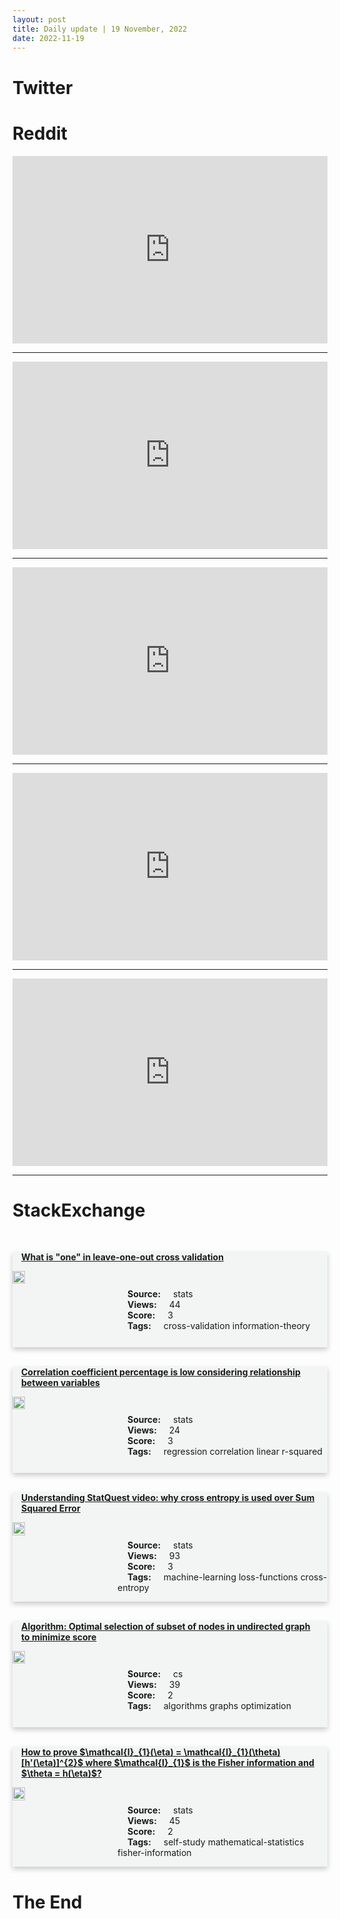 ```yaml
---
layout: post
title: Daily update | 19 November, 2022
date: 2022-11-19
---
```


<script async src="https://platform.twitter.com/widgets.js" charset="utf-8"></script>


<script src='https://storage.ko-fi.com/cdn/scripts/overlay-widget.js'></script>
<script>
  kofiWidgetOverlay.draw('themldojo', {
    'type': 'floating-chat',
    'floating-chat.donateButton.text': 'Support me',
    'floating-chat.donateButton.background-color': '#f45d22',
    'floating-chat.donateButton.text-color': '#fff'
  });
</script>

# Twitter 

<blockquote class="twitter-tweet"><a href="https://twitter.com/MelMogul/status/1593459230677278722"></a></blockquote>

<blockquote class="twitter-tweet"><a href="https://twitter.com/__Injaneb96/status/1593498802484297729"></a></blockquote>

<blockquote class="twitter-tweet"><a href="https://twitter.com/abacusai/status/1593635211207581696"></a></blockquote>

<blockquote class="twitter-tweet"><a href="https://twitter.com/svpino/status/1593589873235017728"></a></blockquote>

<blockquote class="twitter-tweet"><a href="https://twitter.com/karpathy/status/1593418001235120129"></a></blockquote>

<blockquote class="twitter-tweet"><a href="https://twitter.com/karpathy/status/1593417974433517569"></a></blockquote>

<blockquote class="twitter-tweet"><a href="https://twitter.com/ylecun/status/1593437976595468297"></a></blockquote>

<blockquote class="twitter-tweet"><a href="https://twitter.com/karpathy/status/1593417984646619136"></a></blockquote>

<blockquote class="twitter-tweet"><a href="https://twitter.com/karpathy/status/1593417979101732864"></a></blockquote>

<blockquote class="twitter-tweet"><a href="https://twitter.com/stanfordnlp/status/1593451667785011200"></a></blockquote>

# Reddit 

<iframe id="reddit-embed" src="https://www.redditmedia.com/r/dataengineering/comments/yyh6l9/what_are_your_favourite_github_repos_that_shows?ref_source=embed&amp;ref=share&amp;embed=true" sandbox="allow-scripts allow-same-origin allow-popups" style="border: none;" height="300" width="100%" scrolling="yes"></iframe>
<hr style="width:100%;text-align:left;margin-left:0">
<iframe id="reddit-embed" src="https://www.redditmedia.com/r/datascience/comments/yycqst/seeking_advice_i_feel_stuck_in_a_mediocre_ds_job?ref_source=embed&amp;ref=share&amp;embed=true" sandbox="allow-scripts allow-same-origin allow-popups" style="border: none;" height="300" width="100%" scrolling="yes"></iframe>
<hr style="width:100%;text-align:left;margin-left:0">
<iframe id="reddit-embed" src="https://www.redditmedia.com/r/MachineLearning/comments/yyoalm/p_sentence_embeddings_for_code_semantic_code?ref_source=embed&amp;ref=share&amp;embed=true" sandbox="allow-scripts allow-same-origin allow-popups" style="border: none;" height="300" width="100%" scrolling="yes"></iframe>
<hr style="width:100%;text-align:left;margin-left:0">
<iframe id="reddit-embed" src="https://www.redditmedia.com/r/statistics/comments/yydeha/q_nonlinear_optimization_or_real_analysis_ii?ref_source=embed&amp;ref=share&amp;embed=true" sandbox="allow-scripts allow-same-origin allow-popups" style="border: none;" height="300" width="100%" scrolling="yes"></iframe>
<hr style="width:100%;text-align:left;margin-left:0">
<iframe id="reddit-embed" src="https://www.redditmedia.com/r/dataengineering/comments/yymz5c/snowflake_vs_databricks?ref_source=embed&amp;ref=share&amp;embed=true" sandbox="allow-scripts allow-same-origin allow-popups" style="border: none;" height="300" width="100%" scrolling="yes"></iframe>
<hr style="width:100%;text-align:left;margin-left:0">

<style>
.card {
box-shadow: 0 4px 8px 0 rgba(0,0,0,0.2);
transition: 0.3s;
width: 100%;
background-color: #F3F4F4;
}
p{
    margin-left:  3em;
    padding-top: 1em;
}
.part2{
    display: grid;
    grid-template-columns: 1fr 3fr;
}
h4{
    margin: 1em;
}

.card:hover {
box-shadow: 0 8px 16px 0 rgba(0,0,0,0.2);
}
b {
padding: 2px 16px;
}
</style>
  
# StackExchange 


  <br>
  <div class="card">
  <h4><a href='https://stats.stackexchange.com/questions/596193/what-is-one-in-leave-one-out-cross-validation'>What is &quot;one&quot; in leave-one-out cross validation</a></h4> 
  <div class="part2">
      <img src="https://cdn.sstatic.net/Sites/stats/Img/apple-touch-icon@2.png?v=344f57aa10cc" alt="Img missing!" style="width:40%">
      <p><b>Source:</b> stats<br><b>Views:</b> 44<br><b>Score:</b> 3<br><b>Tags:</b> <span class="badge badge-dark">cross-validation</span> <span class="badge badge-dark">information-theory</span></p> 
  </div>
  </div>
      
  <br>
  <div class="card">
  <h4><a href='https://stats.stackexchange.com/questions/596102/correlation-coefficient-percentage-is-low-considering-relationship-between-varia'>Correlation coefficient percentage is low considering relationship between variables</a></h4> 
  <div class="part2">
      <img src="https://cdn.sstatic.net/Sites/stats/Img/apple-touch-icon@2.png?v=344f57aa10cc" alt="Img missing!" style="width:40%">
      <p><b>Source:</b> stats<br><b>Views:</b> 24<br><b>Score:</b> 3<br><b>Tags:</b> <span class="badge badge-dark">regression</span> <span class="badge badge-dark">correlation</span> <span class="badge badge-dark">linear</span> <span class="badge badge-dark">r-squared</span></p> 
  </div>
  </div>
      
  <br>
  <div class="card">
  <h4><a href='https://stats.stackexchange.com/questions/596129/understanding-statquest-video-why-cross-entropy-is-used-over-sum-squared-error'>Understanding StatQuest video: why cross entropy is used over Sum Squared Error</a></h4> 
  <div class="part2">
      <img src="https://cdn.sstatic.net/Sites/stats/Img/apple-touch-icon@2.png?v=344f57aa10cc" alt="Img missing!" style="width:40%">
      <p><b>Source:</b> stats<br><b>Views:</b> 93<br><b>Score:</b> 3<br><b>Tags:</b> <span class="badge badge-dark">machine-learning</span> <span class="badge badge-dark">loss-functions</span> <span class="badge badge-dark">cross-entropy</span></p> 
  </div>
  </div>
      
  <br>
  <div class="card">
  <h4><a href='https://cs.stackexchange.com/questions/155536/algorithm-optimal-selection-of-subset-of-nodes-in-undirected-graph-to-minimize'>Algorithm: Optimal selection of subset of nodes in undirected graph to minimize score</a></h4> 
  <div class="part2">
      <img src="https://cdn.sstatic.net/Sites/cs/Img/apple-touch-icon@2.png?v=324a3e0c2b03" alt="Img missing!" style="width:40%">
      <p><b>Source:</b> cs<br><b>Views:</b> 39<br><b>Score:</b> 2<br><b>Tags:</b> <span class="badge badge-dark">algorithms</span> <span class="badge badge-dark">graphs</span> <span class="badge badge-dark">optimization</span></p> 
  </div>
  </div>
      
  <br>
  <div class="card">
  <h4><a href='https://stats.stackexchange.com/questions/596186/how-to-prove-mathcali-1-eta-mathcali-1-thetah-eta2-whe'>How to prove $\mathcal{I}_{1}(\eta) = \mathcal{I}_{1}(\theta)[h&#39;(\eta)]^{2}$ where $\mathcal{I}_{1}$ is the Fisher information and $\theta = h(\eta)$?</a></h4> 
  <div class="part2">
      <img src="https://cdn.sstatic.net/Sites/stats/Img/apple-touch-icon@2.png?v=344f57aa10cc" alt="Img missing!" style="width:40%">
      <p><b>Source:</b> stats<br><b>Views:</b> 45<br><b>Score:</b> 2<br><b>Tags:</b> <span class="badge badge-dark">self-study</span> <span class="badge badge-dark">mathematical-statistics</span> <span class="badge badge-dark">fisher-information</span></p> 
  </div>
  </div>
      
# The End